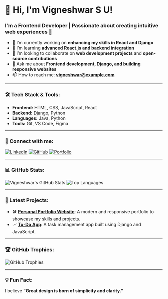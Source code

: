 # 👋 Hi, I'm Vigneshwar S U!
### I'm a Frontend Developer | Passionate about creating intuitive web experiences 🚀

- 🔭 I’m currently working on **enhancing my skills in React and Django**
- 🌱 I’m learning **advanced React.js and backend integration**
- 👯 I’m looking to collaborate on **web development projects** and **open-source contributions**
- 💬 Ask me about **Frontend development, Django, and building responsive websites**
- 📫 How to reach me: **[vigneshwar@example.com](mailto:vigneshwar@example.com)**

---

### 🛠 Tech Stack & Tools:
- **Frontend:** HTML, CSS, JavaScript, React  
- **Backend:** Django, Python  
- **Languages:** Java, Python  
- **Tools:** Git, VS Code, Figma  

---

### 🔗 **Connect with me:**
[![LinkedIn](https://img.shields.io/badge/-LinkedIn-blue?style=flat&logo=linkedin&logoColor=white)](https://linkedin.com/in/vigneshwar-su)
[![GitHub](https://img.shields.io/badge/-GitHub-black?style=flat&logo=github&logoColor=white)](https://github.com/YourGitHubUsername)
[![Portfolio](https://img.shields.io/badge/-Portfolio-critical?style=flat)](https://your-portfolio-link.com)

---

### 📊 GitHub Stats:
![Vigneshwar's GitHub Stats](https://github-readme-stats.vercel.app/api?username=YourGitHubUsername&show_icons=true&theme=dark)
![Top Languages](https://github-readme-stats.vercel.app/api/top-langs/?username=YourGitHubUsername&layout=compact&theme=dark)

---

### 🚀 Latest Projects:
- 🛠 **[Personal Portfolio Website](https://your-portfolio-link.com)**: A modern and responsive portfolio to showcase my skills and projects.  
- 📈 **[To-Do App](https://github.com/YourGitHubUsername/todo-app)**: A task management app built using Django and JavaScript.

---

### 🏆 GitHub Trophies:
![GitHub Trophies](https://github-profile-trophy.vercel.app/?username=YourGitHubUsername&theme=darkhub&no-frame=true&margin-w=15)

---

### 💡 Fun Fact:
I believe **"Great design is born of simplicity and clarity."**
